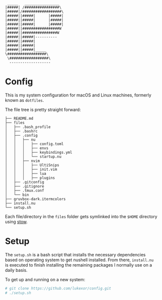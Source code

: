      _____   ________________
    |#####| /################\
    |#####|/##################\
    |#####||#####|      |#####|
    |#####||#####|      |#####|
    |#####||#####|      |#####|
    |#####||#################W
    |#####||################W
    |#####||#####|----------
    |#####||#####|
    |#####||#####|
    |#####||#####|_____
    \##################\
     \##################\
      -------------------

# Config

This is my system configuration for macOS and Linux machines, formerly known as
`dotfiles`.

The file tree is pretty straight forward:

```text
├── README.md
├── files
│   ├── .bash_profile
│   ├── .bashrc
│   ├── .config
│   │   ├── nu
│   │   │   ├── config.toml
│   │   │   ├── envs
│   │   │   ├── keybindings.yml
│   │   │   └── startup.nu
│   │   ├── nvim
│   │   │   ├── UltiSnips
│   │   │   ├── init.vim
│   │   │   ├── lua
│   │   │   ├── plugins
│   ├── .gitconfig
│   ├── .gitignore
│   ├── .tmux.conf
│   └── bin
├── gruvbox-dark.itermcolors
├── install.nu
└── setup.sh
```

Each file/directory in the `files` folder gets symlinked into the `$HOME`
directory using [stow](https://www.gnu.org/software/stow/).

# Setup

The `setup.sh` is a bash script that installs the necessary dependencies based
on operating system to get nushell installed. From there, `install.nu` is
executed to finish installing the remaining packages I normally use on a daily
basis.

To get up and running on a new system:

```sh
# git clone https://github.com/lukexor/config.git
# ./setup.sh
```
